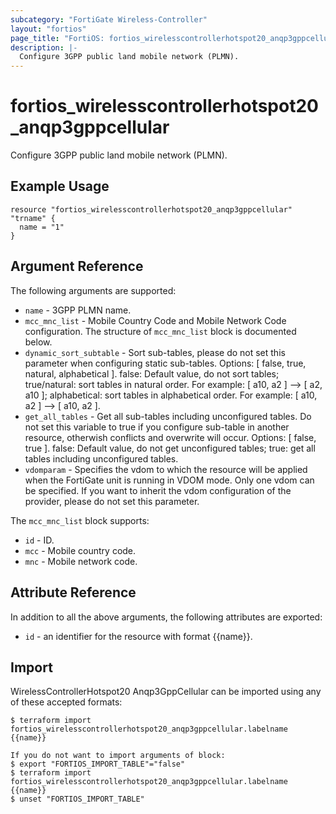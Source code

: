 ```yaml
---
subcategory: "FortiGate Wireless-Controller"
layout: "fortios"
page_title: "FortiOS: fortios_wirelesscontrollerhotspot20_anqp3gppcellular"
description: |-
  Configure 3GPP public land mobile network (PLMN).
---
```


# fortios_wirelesscontrollerhotspot20_anqp3gppcellular
Configure 3GPP public land mobile network (PLMN).

## Example Usage

```hcl
resource "fortios_wirelesscontrollerhotspot20_anqp3gppcellular" "trname" {
  name = "1"
}
```

## Argument Reference

The following arguments are supported:

* `name` - 3GPP PLMN name.
* `mcc_mnc_list` - Mobile Country Code and Mobile Network Code configuration. The structure of `mcc_mnc_list` block is documented below.
* `dynamic_sort_subtable` - Sort sub-tables, please do not set this parameter when configuring static sub-tables. Options: [ false, true, natural, alphabetical ]. false: Default value, do not sort tables; true/natural: sort tables in natural order. For example: [ a10, a2 ] --> [ a2, a10 ]; alphabetical: sort tables in alphabetical order. For example: [ a10, a2 ] --> [ a10, a2 ].
* `get_all_tables` - Get all sub-tables including unconfigured tables. Do not set this variable to true if you configure sub-table in another resource, otherwish conflicts and overwrite will occur. Options: [ false, true ]. false: Default value, do not get unconfigured tables; true: get all tables including unconfigured tables. 
* `vdomparam` - Specifies the vdom to which the resource will be applied when the FortiGate unit is running in VDOM mode. Only one vdom can be specified. If you want to inherit the vdom configuration of the provider, please do not set this parameter.

The `mcc_mnc_list` block supports:

* `id` - ID.
* `mcc` - Mobile country code.
* `mnc` - Mobile network code.


## Attribute Reference

In addition to all the above arguments, the following attributes are exported:
* `id` - an identifier for the resource with format {{name}}.

## Import

WirelessControllerHotspot20 Anqp3GppCellular can be imported using any of these accepted formats:
```
$ terraform import fortios_wirelesscontrollerhotspot20_anqp3gppcellular.labelname {{name}}

If you do not want to import arguments of block:
$ export "FORTIOS_IMPORT_TABLE"="false"
$ terraform import fortios_wirelesscontrollerhotspot20_anqp3gppcellular.labelname {{name}}
$ unset "FORTIOS_IMPORT_TABLE"
```
